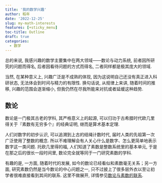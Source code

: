 ```yaml
---
title: '我的数学兴趣'
author: 稻年
date: '2022-12-25'
slug: my-math-interests
features: [+sticky_menu]
toc-title: Outline
draft: true
categories: 
  - 数学
---
```



总的来说, 我感兴趣的数学主要集中在两大领域——数论与动力系统, 前者因所研究的问题而得名, 后者因看待问题的方式而得名, 二者同样都是极其庞大的领域. 

当然, 在某种意义上, 兴趣广泛是不成熟的体现, 因为这说明自己还没有真正进入科研状态, 无法体会到时间与精力的有限性. 换句话说, 从规律上来讲, 随着时间的推移, 兴趣的范围会逐渐缩小, 但我仍然在尽我所能来对抗或者延缓这种趋势. 

## 数论
数论是一门极其古老的学科, 其严格意义上的起源, 可以归功于古希腊时代欧几里得关于『素数有无穷多个』的经典证明, 继而是算术基本定理. 

人们对数字的初步认识, 可以追溯到上古的结绳计数时代, 届时人类的先祖第一次广泛使用了整数的概念. 所以不难理解会有人关心什么是数字、怎么更简单地表示数字这一类问题. 托欧几里得的福, 人们知道了素数是整数系统里的基本单元, 于是在那之后的很长一段时间里, 数论完全就等同于一门研究素数的学科. 

有趣的是, 一方面, 随着时代的发展, 如今的数论已经看似和素数毫无关系；另一方面, 研究素数仍然是当今数论的中心问题之一, 只不过披上了很多层外衣以至让初学者很难直接看到其间的联系. 这里不做展开, 详情参见[数论与素数的联系](/math/number-theory-and-primes/). 

